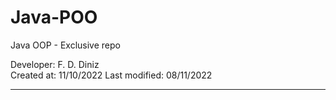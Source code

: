 # Java-POO
Java OOP - Exclusive repo

Developer: F. D. Diniz  
Created at: 11/10/2022
Last modified: 08/11/2022

--------------------------------------------------------------------------------------------------------------------------------------------------------------------------
